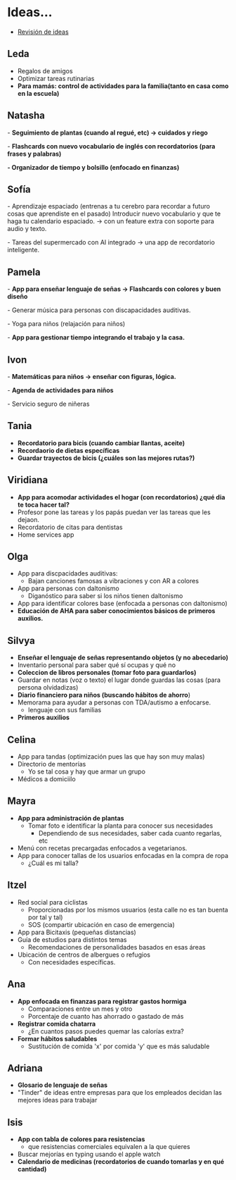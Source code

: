 # Ideas...

- [Revisión de ideas](https://github.com/ECC-Laboratoria/2020-1/tree/master/docs/Ideas/RevisiónIdeas)

## Leda

- Regalos de amigos 
- Optimizar tareas rutinarias
- **Para mamás: control de actividades para la familia(tanto en casa como en la escuela)**

## Natasha

\-    **Seguimiento de plantas (cuando al regué, etc) -> cuidados y riego**

\-   **Flashcards con nuevo vocabulario de inglés con recordatorios (para frases y palabras)**

**\-    Organizador de tiempo y bolsillo (enfocado en finanzas)**

## Sofía

\-    Aprendizaje espaciado (entrenas a tu cerebro para recordar a futuro cosas que aprendiste en el pasado) Introducir nuevo vocabulario y que te haga tu calendario espaciado. -> con un feature extra con soporte para audio y texto.

\-   Tareas del supermercado con AI integrado -> una app de recordatorio inteligente. 

## Pamela

\-    **App para enseñar lenguaje de señas -> Flashcards con colores y buen diseño** 

\-    Generar música para personas con discapacidades auditivas.

\-    Yoga para niños (relajación para niños)

\-    **App para gestionar tiempo integrando el trabajo y la casa.**

## Ivon

\-    **Matemáticas para niños -> enseñar con figuras, lógica.** 

\-    **Agenda de actividades para niños** 

\-    Servicio seguro de niñeras

## Tania

- **Recordatorio para bicis (cuando cambiar llantas, aceite)**
- **Recordaorio de dietas específicas** 
- **Guardar trayectos de bicis (¿cuáles son las mejores rutas?)**

## Viridiana 

- **App para acomodar actividades el hogar (con recordatorios) ¿qué dia te toca hacer tal?**
- Profesor pone las tareas y los papás  puedan ver las tareas que les dejaon. 
- Recordatorio de citas para dentistas
- Home services app 

## Olga 

- App para discpacidades auditivas:
  - Bajan canciones famosas a vibraciones y con AR a colores 
- App para personas con daltonismo
  - Diganóstico para saber si los niños tienen daltonismo 
- App para identificar colores base (enfocada a personas con daltonismo)
- **Educación de AHA para saber conocimientos básicos de primeros auxilios.** 

## Silvya

- **Enseñar el lenguaje de señas representando objetos (y no abecedario)**
- Inventario personal para saber qué sí ocupas y qué no
- **Coleccion de libros personales (tomar foto para guardarlos)**
- Guardar en notas (voz o texto) el lugar donde guardas las cosas (para persona olvidadizas)
- **Diario financiero para niños (buscando hábitos de ahorro**)
- Memorama para ayudar a personas con TDA/autismo a enfocarse. 
  - lenguaje con sus familias
- **Primeros auxilios**

## Celina

- App para tandas (optimización pues las que hay son muy malas)
- Directorio de mentorías 
  - Yo se tal cosa y hay que armar un grupo
- Médicos a domiciilo

## Mayra

- **App para administración de plantas**
  - Tomar foto e identificar la planta para conocer sus necesidades
    - Dependiendo de sus necesidades, saber cada cuanto regarlas, etc
-  Menú con recetas precargadas enfocados a vegetarianos. 
- App para conocer tallas de los usuarios enfocadas en la compra de ropa
  - ¿Cuál es mi talla?

## Itzel

- Red social para ciclistas
  - Proporcionadas por los mismos usuarios (esta calle no es tan buenta por tal y tal)
  - SOS (compartir ubicación en caso de emergencia)
- App para Bicitaxis (pequeñas distancias)
- Guía de estudios para distintos temas
  - Recomendaciones de personalidades basados en esas áreas
- Ubicación de centros de albergues o refugios
  - Con necesidades específicas. 

## Ana

- **App enfocada en finanzas para registrar gastos hormiga** 
  - Comparaciones entre un mes y otro
  - Porcentaje de cuanto has ahorrado o gastado de más
- **Registrar comida chatarra** 
  - ¿En cuantos pasos puedes quemar las calorías extra?
- **Formar hábitos saludables**
  - Sustitución de comida 'x' por comida 'y' que es más saludable

## Adriana

- **Glosario de lenguaje de señas** 
- "Tinder" de ideas entre empresas para que los empleados decidan las mejores ideas para trabajar 

## Isis

- **App con tabla de colores para resistencias**
  - que resistencias comerciales equivalen a la que quieres
- Buscar mejorías en typing usando el apple watch
- **Calendario de medicinas (recordatorios de cuando tomarlas y en qué cantidad)**